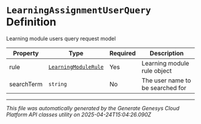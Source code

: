 # `LearningAssignmentUserQuery` Definition

Learning module users query request model

| Property | Type | Required | Description |
|----------|------|----------|-------------|
| rule | [`LearningModuleRule`](learningmodulerule-definition.md) | Yes | Learning module rule object |
| searchTerm | `string` | No | The user name to be searched for |

---

*This file was automatically generated by the Generate Genesys Cloud Platform API classes utility on 2025-04-24T15:04:26.090Z*